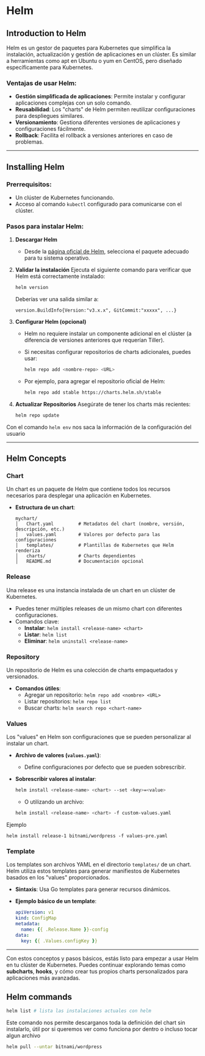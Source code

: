 # Helm

## Introduction to Helm

Helm es un gestor de paquetes para Kubernetes que simplifica la instalación, actualización y gestión de aplicaciones en un clúster. Es similar a herramientas como apt en Ubuntu o yum en CentOS, pero diseñado específicamente para Kubernetes.

### Ventajas de usar Helm:

- **Gestión simplificada de aplicaciones**: Permite instalar y configurar aplicaciones complejas con un solo comando.
- **Reusabilidad**: Los "charts" de Helm permiten reutilizar configuraciones para despliegues similares.
- **Versionamiento**: Gestiona diferentes versiones de aplicaciones y configuraciones fácilmente.
- **Rollback**: Facilita el rollback a versiones anteriores en caso de problemas.

---

## Installing Helm

### Prerrequisitos:

- Un clúster de Kubernetes funcionando.
- Acceso al comando `kubectl` configurado para comunicarse con el clúster.

### Pasos para instalar Helm:

1. **Descargar Helm**
    
    - Desde la [página oficial de Helm](https://helm.sh/docs/intro/install/), selecciona el paquete adecuado para tu sistema operativo.
2. **Validar la instalación** Ejecuta el siguiente comando para verificar que Helm está correctamente instalado:
    
    ```bash
    helm version
    ```
    
    Deberías ver una salida similar a:
    
    ```
    version.BuildInfo{Version:"v3.x.x", GitCommit:"xxxxx", ...}
    ```
    
3. **Configurar Helm (opcional)**
    
    - Helm no requiere instalar un componente adicional en el clúster (a diferencia de versiones anteriores que requerían Tiller).
    - Si necesitas configurar repositorios de charts adicionales, puedes usar:
        
        ```bash
        helm repo add <nombre-repo> <URL>
        ```
        
    - Por ejemplo, para agregar el repositorio oficial de Helm:
        
        ```bash
        helm repo add stable https://charts.helm.sh/stable
        ```
        
4. **Actualizar Repositorios** Asegúrate de tener los charts más recientes:
    
    ```bash
    helm repo update
    ```

Con el comando `helm env` nos saca la información de la configuración del usuario

---

## Helm Concepts

### Chart

Un chart es un paquete de Helm que contiene todos los recursos necesarios para desplegar una aplicación en Kubernetes.

- **Estructura de un chart**:
    
    ```
    mychart/
    │   Chart.yaml         # Metadatos del chart (nombre, versión, descripción, etc.)
    │   values.yaml        # Valores por defecto para las configuraciones
    │   templates/         # Plantillas de Kubernetes que Helm renderiza
    │   charts/            # Charts dependientes
    │   README.md          # Documentación opcional
    ```
    

### Release

Una release es una instancia instalada de un chart en un clúster de Kubernetes.

- Puedes tener múltiples releases de un mismo chart con diferentes configuraciones.
- Comandos clave:
    - **Instalar**: `helm install <release-name> <chart>`
    - **Listar**: `helm list`
    - **Eliminar**: `helm uninstall <release-name>`

### Repository

Un repositorio de Helm es una colección de charts empaquetados y versionados.


- **Comandos útiles**:
    - Agregar un repositorio: `helm repo add <nombre> <URL>`
    - Listar repositorios: `helm repo list`
    - Buscar charts: `helm search repo <chart-name>`

### Values

Los "values" en Helm son configuraciones que se pueden personalizar al instalar un chart.

- **Archivo de valores (`values.yaml`)**:
    - Define configuraciones por defecto que se pueden sobrescribir.
- **Sobrescribir valores al instalar**:
    
    ```bash
    helm install <release-name> <chart> --set <key>=<value>
    ```
    
    - O utilizando un archivo:
    
    ```bash
    helm install <release-name> <chart> -f custom-values.yaml
    ```

Ejemplo
```shell
helm install release-1 bitnami/wordpress -f values-pre.yaml
```


### Template

Los templates son archivos YAML en el directorio `templates/` de un chart. Helm utiliza estos templates para generar manifiestos de Kubernetes basados en los "values" proporcionados.

- **Sintaxis**: Usa Go templates para generar recursos dinámicos.
- **Ejemplo básico de un template**:
    
    ```yaml
    apiVersion: v1
    kind: ConfigMap
    metadata:
      name: {{ .Release.Name }}-config
    data:
      key: {{ .Values.configKey }}
    ```
    

---

Con estos conceptos y pasos básicos, estás listo para empezar a usar Helm en tu clúster de Kubernetes. Puedes continuar explorando temas como **subcharts**, **hooks**, y cómo crear tus propios charts personalizados para aplicaciones más avanzadas.

## Helm commands
```bash
helm list # lista las instalaciones actuales con helm
```

Este comando nos permite descarganos toda la definición del chart sin instalarlo, útil por si queremos ver como funciona por dentro o incluso tocar algun archivo
```bash
helm pull --untar bitnami/wordpress
```
